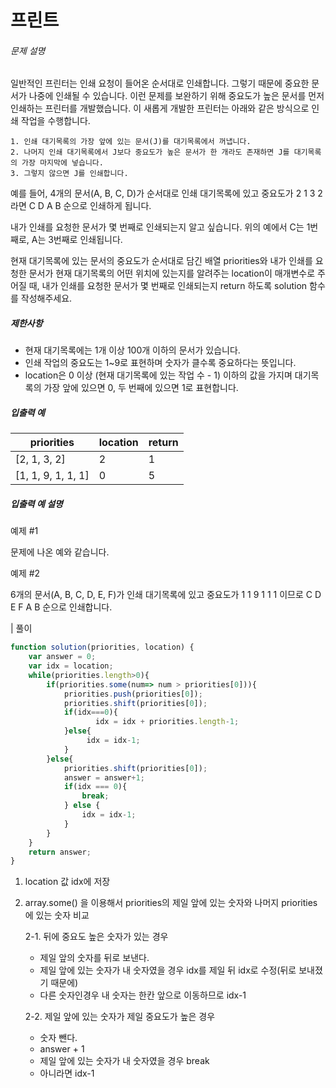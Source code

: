 # 프린트

###### 문제 설명

일반적인 프린터는 인쇄 요청이 들어온 순서대로 인쇄합니다. 그렇기 때문에 중요한 문서가 나중에 인쇄될 수 있습니다. 이런 문제를 보완하기 위해 중요도가 높은 문서를 먼저 인쇄하는 프린터를 개발했습니다. 이 새롭게 개발한 프린터는 아래와 같은 방식으로 인쇄 작업을 수행합니다.

```
1. 인쇄 대기목록의 가장 앞에 있는 문서(J)를 대기목록에서 꺼냅니다.
2. 나머지 인쇄 대기목록에서 J보다 중요도가 높은 문서가 한 개라도 존재하면 J를 대기목록의 가장 마지막에 넣습니다.
3. 그렇지 않으면 J를 인쇄합니다.
```

예를 들어, 4개의 문서(A, B, C, D)가 순서대로 인쇄 대기목록에 있고 중요도가 2 1 3 2 라면 C D A B 순으로 인쇄하게 됩니다.

내가 인쇄를 요청한 문서가 몇 번째로 인쇄되는지 알고 싶습니다. 위의 예에서 C는 1번째로, A는 3번째로 인쇄됩니다.

현재 대기목록에 있는 문서의 중요도가 순서대로 담긴 배열 priorities와 내가 인쇄를 요청한 문서가 현재 대기목록의 어떤 위치에 있는지를 알려주는 location이 매개변수로 주어질 때, 내가 인쇄를 요청한 문서가 몇 번째로 인쇄되는지 return 하도록 solution 함수를 작성해주세요.

##### 제한사항

- 현재 대기목록에는 1개 이상 100개 이하의 문서가 있습니다.
- 인쇄 작업의 중요도는 1~9로 표현하며 숫자가 클수록 중요하다는 뜻입니다.
- location은 0 이상 (현재 대기목록에 있는 작업 수 - 1) 이하의 값을 가지며 대기목록의 가장 앞에 있으면 0, 두 번째에 있으면 1로 표현합니다.

##### 입출력 예

| priorities         | location | return |
| ------------------ | -------- | ------ |
| [2, 1, 3, 2]       | 2        | 1      |
| [1, 1, 9, 1, 1, 1] | 0        | 5      |

##### 입출력 예 설명

예제 #1

문제에 나온 예와 같습니다.

예제 #2

6개의 문서(A, B, C, D, E, F)가 인쇄 대기목록에 있고 중요도가 1 1 9 1 1 1 이므로 C D E F A B 순으로 인쇄합니다.

| 풀이

```javascript
function solution(priorities, location) {
    var answer = 0;
    var idx = location;
    while(priorities.length>0){ 
        if(priorities.some(num=> num > priorities[0])){
            priorities.push(priorities[0]);
            priorities.shift(priorities[0]);
            if(idx===0){
                   idx = idx + priorities.length-1;
            }else{
                 idx = idx-1;
            }
        }else{ 
            priorities.shift(priorities[0]);
            answer = answer+1;
            if(idx === 0){
                break;
            } else {
                idx = idx-1;
            }
        }
    }
    return answer;
}
```

1. location 값 idx에 저장

2. array.some() 을 이용해서 priorities의 제일 앞에 있는 숫자와 나머지 priorities에 있는 숫자 비교

   2-1. 뒤에 중요도 높은 숫자가 있는 경우

   - 제일 앞의 숫자를 뒤로 보낸다.
   - 제일 앞에 있는 숫자가 내 숫자였을 경우 idx를 제일 뒤 idx로 수정(뒤로 보내졌기 때문에)
   - 다른 숫자인경우 내 숫자는 한칸 앞으로 이동하므로 idx-1

   2-2. 제일 앞에 있는 숫자가 제일 중요도가 높은 경우 

   - 숫자 뺀다.
   - answer + 1 
   - 제일 앞에 있는 숫자가 내 숫자였을 경우 break
   - 아니라면 idx-1